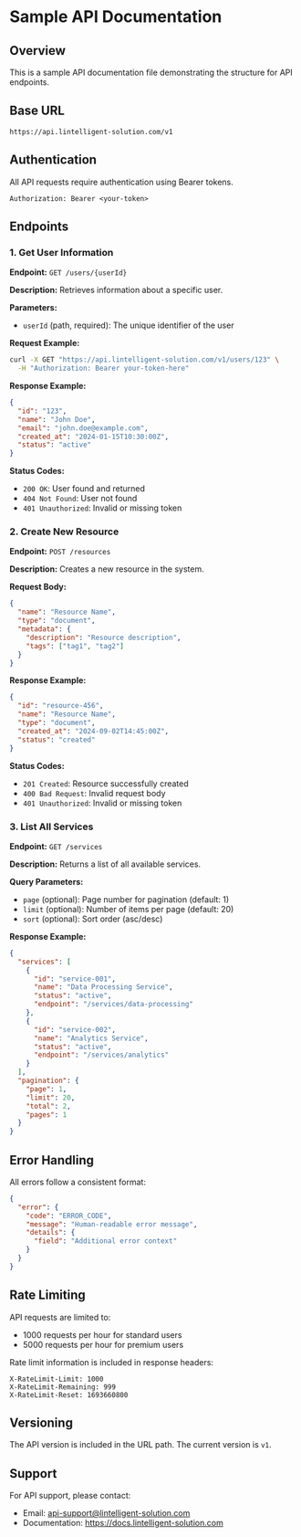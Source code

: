 # Sample API Documentation

## Overview
This is a sample API documentation file demonstrating the structure for API endpoints.

## Base URL
```
https://api.lintelligent-solution.com/v1
```

## Authentication
All API requests require authentication using Bearer tokens.

```
Authorization: Bearer <your-token>
```

## Endpoints

### 1. Get User Information
**Endpoint:** `GET /users/{userId}`

**Description:** Retrieves information about a specific user.

**Parameters:**
- `userId` (path, required): The unique identifier of the user

**Request Example:**
```bash
curl -X GET "https://api.lintelligent-solution.com/v1/users/123" \
  -H "Authorization: Bearer your-token-here"
```

**Response Example:**
```json
{
  "id": "123",
  "name": "John Doe",
  "email": "john.doe@example.com",
  "created_at": "2024-01-15T10:30:00Z",
  "status": "active"
}
```

**Status Codes:**
- `200 OK`: User found and returned
- `404 Not Found`: User not found
- `401 Unauthorized`: Invalid or missing token

### 2. Create New Resource
**Endpoint:** `POST /resources`

**Description:** Creates a new resource in the system.

**Request Body:**
```json
{
  "name": "Resource Name",
  "type": "document",
  "metadata": {
    "description": "Resource description",
    "tags": ["tag1", "tag2"]
  }
}
```

**Response Example:**
```json
{
  "id": "resource-456",
  "name": "Resource Name",
  "type": "document",
  "created_at": "2024-09-02T14:45:00Z",
  "status": "created"
}
```

**Status Codes:**
- `201 Created`: Resource successfully created
- `400 Bad Request`: Invalid request body
- `401 Unauthorized`: Invalid or missing token

### 3. List All Services
**Endpoint:** `GET /services`

**Description:** Returns a list of all available services.

**Query Parameters:**
- `page` (optional): Page number for pagination (default: 1)
- `limit` (optional): Number of items per page (default: 20)
- `sort` (optional): Sort order (asc/desc)

**Response Example:**
```json
{
  "services": [
    {
      "id": "service-001",
      "name": "Data Processing Service",
      "status": "active",
      "endpoint": "/services/data-processing"
    },
    {
      "id": "service-002",
      "name": "Analytics Service",
      "status": "active",
      "endpoint": "/services/analytics"
    }
  ],
  "pagination": {
    "page": 1,
    "limit": 20,
    "total": 2,
    "pages": 1
  }
}
```

## Error Handling

All errors follow a consistent format:

```json
{
  "error": {
    "code": "ERROR_CODE",
    "message": "Human-readable error message",
    "details": {
      "field": "Additional error context"
    }
  }
}
```

## Rate Limiting

API requests are limited to:
- 1000 requests per hour for standard users
- 5000 requests per hour for premium users

Rate limit information is included in response headers:
```
X-RateLimit-Limit: 1000
X-RateLimit-Remaining: 999
X-RateLimit-Reset: 1693660800
```

## Versioning

The API version is included in the URL path. The current version is `v1`.

## Support

For API support, please contact:
- Email: api-support@lintelligent-solution.com
- Documentation: https://docs.lintelligent-solution.com